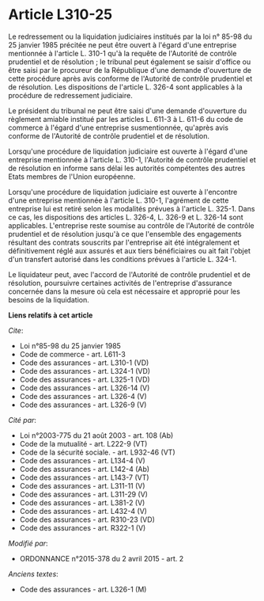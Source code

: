 # Article L310-25

Le redressement ou la liquidation judiciaires institués par la loi n° 85-98 du 25 janvier 1985 précitée ne peut être ouvert à
l'égard d'une entreprise mentionnée à l'article L. 310-1 qu'à la requête de l'Autorité de contrôle prudentiel et de
résolution ; le tribunal peut également se saisir d'office ou être saisi par le procureur de la République d'une demande
d'ouverture de cette procédure après avis conforme de l'Autorité de contrôle prudentiel et de résolution. Les dispositions de
l'article L. 326-4 sont applicables à la procédure de redressement judiciaire. 

Le président du tribunal ne peut être saisi d'une demande d'ouverture du règlement amiable institué par les articles L. 611-3
à L. 611-6 du code de commerce à l'égard d'une entreprise susmentionnée, qu'après avis conforme de l'Autorité de contrôle
prudentiel et de résolution. 

Lorsqu'une procédure de liquidation judiciaire est ouverte à l'égard d'une entreprise mentionnée à l'article L. 310-1,
l'Autorité de contrôle prudentiel et de résolution en informe sans délai les autorités compétentes des autres Etats membres
de l'Union européenne. 

Lorsqu'une procédure de liquidation judiciaire est ouverte à l'encontre d'une entreprise mentionnée à l'article L. 310-1,
l'agrément de cette entreprise lui est retiré selon les modalités prévues à l'article L. 325-1. Dans ce cas, les dispositions
des articles L. 326-4, L. 326-9 et L. 326-14 sont applicables. L'entreprise reste soumise au contrôle de l'Autorité de
contrôle prudentiel et de résolution jusqu'à ce que l'ensemble des engagements résultant des contrats souscrits par
l'entreprise ait été intégralement et définitivement réglé aux assurés et aux tiers bénéficiaires ou ait fait l'objet d'un
transfert autorisé dans les conditions prévues à l'article L. 324-1. 

Le liquidateur peut, avec l'accord de l'Autorité de contrôle prudentiel et de résolution, poursuivre certaines activités de
l'entreprise d'assurance concernée dans la mesure où cela est nécessaire et approprié pour les besoins de la liquidation.

**Liens relatifs à cet article**

_Cite_:

  - Loi n°85-98 du 25 janvier 1985
  - Code de commerce - art. L611-3
  - Code des assurances - art. L310-1 (VD)
  - Code des assurances - art. L324-1 (VD)
  - Code des assurances - art. L325-1 (VD)
  - Code des assurances - art. L326-14 (V)
  - Code des assurances - art. L326-4 (V)
  - Code des assurances - art. L326-9 (V)

_Cité par_:

  - Loi n°2003-775 du 21 août 2003 - art. 108 (Ab)
  - Code de la mutualité - art. L222-9 (VT)
  - Code de la sécurité sociale. - art. L932-46 (VT)
  - Code des assurances - art. L134-4 (V)
  - Code des assurances - art. L142-4 (Ab)
  - Code des assurances - art. L143-7 (VT)
  - Code des assurances - art. L311-11 (V)
  - Code des assurances - art. L311-29 (V)
  - Code des assurances - art. L381-2 (V)
  - Code des assurances - art. L432-4 (V)
  - Code des assurances - art. R310-23 (VD)
  - Code des assurances - art. R322-1 (V)

_Modifié par_:

  - ORDONNANCE n°2015-378 du 2 avril 2015 - art. 2

_Anciens textes_:

  - Code des assurances - art. L326-1 (M)
